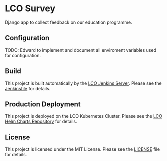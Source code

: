 # LCO Survey

Django app to collect feedback on our education programme.

## Configuration

TODO: Edward to implement and document all enviroment variables used for
configuration.

## Build

This project is built automatically by the [LCO Jenkins Server](http://jenkins.lco.gtn/).
Please see the [Jenkinsfile](Jenkinsfile) for details.

## Production Deployment

This project is deployed on the LCO Kubernetes Cluster. Please see the
[LCO Helm Charts Repository](https://github.com/LCOGT/helm-charts) for details.

## License

This project is licensed under the MIT License. Please see the
[LICENSE](LICENSE) file for details.
